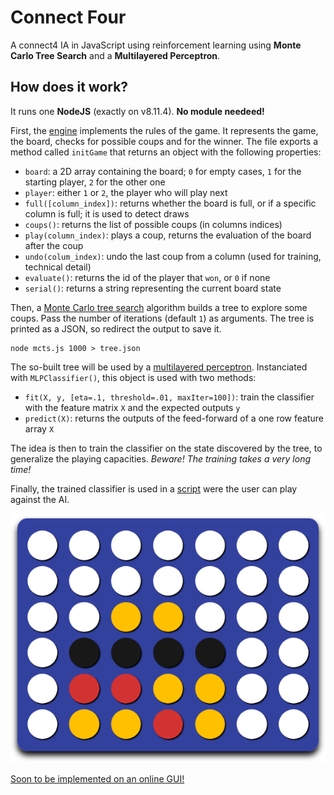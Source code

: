 # Connect Four

A connect4 IA in JavaScript using reinforcement learning using **Monte Carlo Tree Search** and a **Multilayered Perceptron**.

## How does it work?

It runs one **NodeJS** (exactly on v8.11.4). **No module needeed!**

First, the [engine](engine.js) implements the rules of the game. It represents the game, the board, checks for possible coups and for the winner. The file exports a method called `initGame` that returns an object with the following properties:

 - `board`: a 2D array containing the board; `0` for empty cases, `1` for the starting player, `2` for the other one
 - `player`: either `1` or `2`, the player who will play next
 - `full([column_index])`: returns whether the board is full, or if a specific column is full; it is used to detect draws
 - `coups()`: returns the list of possible coups (in columns indices)
 - `play(column_index)`: plays a coup, returns the evaluation of the board after the coup
 - `undo(colum_index)`: undo the last coup from a column (used for training, technical detail)
 - `evaluate()`: returns the id of the player that `won`, or `0` if none
 - `serial()`: returns a string representing the current board state

Then, a [Monte Carlo tree search](mcts.js) algorithm builds a tree to explore some coups. Pass the number of iterations (default `1`) as arguments. The tree is printed as a JSON, so redirect the output to save it.

```
node mcts.js 1000 > tree.json
```

The so-built tree will be used by a [multilayered perceptron](learn.js). Instanciated with `MLPClassifier()`, this object is used with two methods:

 - `fit(X, y, [eta=.1, threshold=.01, maxIter=100])`: train the classifier with the feature matrix `X` and the expected outputs `y`
 - `predict(X)`: returns the outputs of the feed-forward of a one row feature array `X`

The idea is then to train the classifier on the state discovered by the tree, to generalize the playing capacities. *Beware! The training takes a very long time!*

Finally, the trained classifier is used in a [script](play.js) were the user can play against the AI.

[![](game.png)](http://yohan.chalier.fr/games/connect4/)

[Soon to be implemented on an online GUI!](http://yohan.chalier.fr/games/connect4/)
